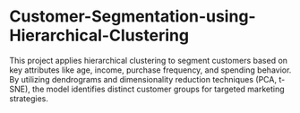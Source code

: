 # Customer-Segmentation-using-Hierarchical-Clustering
This project applies hierarchical clustering to segment customers based on key attributes like age, income, purchase frequency, and spending behavior. By utilizing dendrograms and dimensionality reduction techniques (PCA, t-SNE), the model identifies distinct customer groups for targeted marketing strategies.
